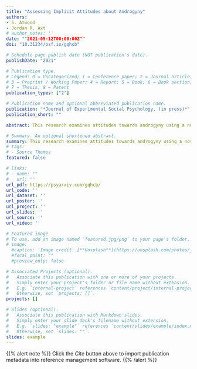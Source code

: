 ```yaml
---
title: "Assessing Implicit Attitudes about Androgyny"
authors:
- S. Atwood
- Jordan R. Axt
# author_notes: ''
date: ""2021-05-12T00:00:00Z""
doi: "10.31234/osf.io/gqhcb"

# Schedule page publish date (NOT publication's date).
publishDate: "2021"

# Publication type.
# Legend: 0 = Uncategorized; 1 = Conference paper; 2 = Journal article;
# 3 = Preprint / Working Paper; 4 = Report; 5 = Book; 6 = Book section;
# 7 = Thesis; 8 = Patent
publication_types: ["2"]

# Publication name and optional abbreviated publication name.
publication: "*Journal of Experimental Social Psychology, (in press)*"
publication_short: ""

abstract: This research examines attitudes towards androgyny using a novel Implicit Association Test (IAT) that assesses implicit evaluations of gender conforming people (i.e., those who look stereotypically male or female) vs. androgynous people (i.e., those whose appearance includes a combination of masculine and feminine traits). Over 6 studies (N > 6000), we develop a gender expression IAT and present evidence for its internal validity and incremental predictive validity with relevant psychosocial attitudes, such as need for closure, political ideology, and support for nonbinary affirming policies. Although the IAT consistently revealed more positive associations towards gender conforming than androgynous people and was reliably correlated with parallel measures of explicit attitudes, it failed to predict several behavioral outcomes related to gender expression in contexts like judgment, perceptual fluency, and mouse-tracking. We discuss the implications of these results concerning the study of gender expression and implicit social cognition.

# Summary. An optional shortened abstract.
summary: This research examines attitudes towards androgyny using a novel Implicit Association Test (IAT) that assesses implicit evaluations of gender conforming people (i.e., those who look stereotypically male or female) vs. androgynous people (i.e., those whose appearance includes a combination of masculine and feminine traits). 
# tags:
# - Source Themes
featured: false

# links:
# - name: ""
#   url: ""
url_pdf: https://psyarxiv.com/gqhcb/
url_code: ''
url_dataset: ''
url_poster: ''
url_project: ''
url_slides: ''
url_source: ''
url_video: ''

# Featured image
# To use, add an image named `featured.jpg/png` to your page's folder. 
# image:
  #caption: 'Image credit: [**Unsplash**](https://unsplash.com/photos/jdD8gXaTZsc)'
  #focal_point: ""
  #preview_only: false

# Associated Projects (optional).
#   Associate this publication with one or more of your projects.
#   Simply enter your project's folder or file name without extension.
#   E.g. `internal-project` references `content/project/internal-project/index.md`.
#   Otherwise, set `projects: []`.
projects: []

# Slides (optional).
#   Associate this publication with Markdown slides.
#   Simply enter your slide deck's filename without extension.
#   E.g. `slides: "example"` references `content/slides/example/index.md`.
#   Otherwise, set `slides: ""`.
slides: example
---
```


{{% alert note %}}
Click the *Cite* button above to import publication metadata into reference management software.
{{% /alert %}}
